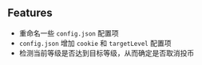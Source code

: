 ## Features

- 重命名一些 `config.json` 配置项
- `config.json` 增加 `cookie` 和 `targetLevel` 配置项
- 检测当前等级是否达到目标等级，从而确定是否取消投币
